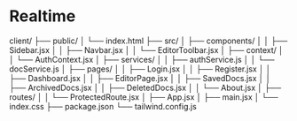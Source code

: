 # Realtime
client/
├── public/
│   └── index.html
├── src/
│   ├── components/
│   │   ├── Sidebar.jsx
│   │   ├── Navbar.jsx
│   │   └── EditorToolbar.jsx
│   ├── context/
│   │   └── AuthContext.jsx
│   ├── services/
│   │   ├── authService.js
│   │   └── docService.js
│   ├── pages/
│   │   ├── Login.jsx
│   │   ├── Register.jsx
│   │   ├── Dashboard.jsx
│   │   ├── EditorPage.jsx
│   │   ├── SavedDocs.jsx
│   │   ├── ArchivedDocs.jsx
│   │   ├── DeletedDocs.jsx
│   │   └── About.jsx
│   ├── routes/
│   │   └── ProtectedRoute.jsx
│   ├── App.jsx
│   ├── main.jsx
│   └── index.css
├── package.json
└── tailwind.config.js
